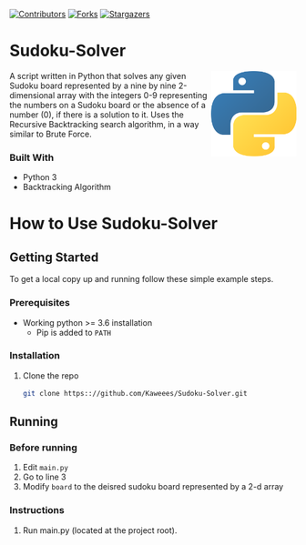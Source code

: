 [![Contributors][contributors-shield]][contributors-url]
[![Forks][forks-shield]][forks-url]
[![Stargazers][stars-shield]][stars-url]

# Sudoku-Solver

[<img src="assets/img/python-logo.png" align="right" width="150">](https://github.com/Kaweees/Sudoku-Solver)

A script written in Python that solves any given Sudoku board represented by a nine by nine 2-dimensional array with the integers 0-9 representing the numbers on a Sudoku board or the absence of a number (0), if there is a solution to it. Uses the Recursive Backtracking search algorithm, in a way similar to Brute Force.

<!-- BUILT WITH -->
### Built With

 - Python 3
 - Backtracking Algorithm

# How to Use Sudoku-Solver

<!-- GETTING STARTED -->
## Getting Started

To get a local copy up and running follow these simple example steps.

### Prerequisites

- Working python >= 3.6 installation
   - Pip is added to `PATH`

### Installation

1. Clone the repo
    ```sh
    git clone https:://github.com/Kaweees/Sudoku-Solver.git
    ```

## Running
### Before running
1. Edit `main.py`
2. Go to line 3
3. Modify `board` to the deisred sudoku board represented by a 2-d array
### Instructions
1. Run main.py (located at the project root).

[contributors-shield]: https://img.shields.io/github/contributors/Kaweees/Sudoku-Solver.svg?style=for-the-badge
[contributors-url]: https://github.com/Kaweees/Sudoku-Solver/graphs/contributors
[forks-shield]: https://img.shields.io/github/forks/Kaweees/Sudoku-Solver.svg?style=for-the-badge
[forks-url]: https://github.com/Kaweees/Sudoku-Solver/network/members
[stars-shield]: https://img.shields.io/github/stars/Kaweees/Sudoku-Solver.svg?style=for-the-badge
[stars-url]: https://github.com/Kaweees/Sudoku-Solver/stargazers
